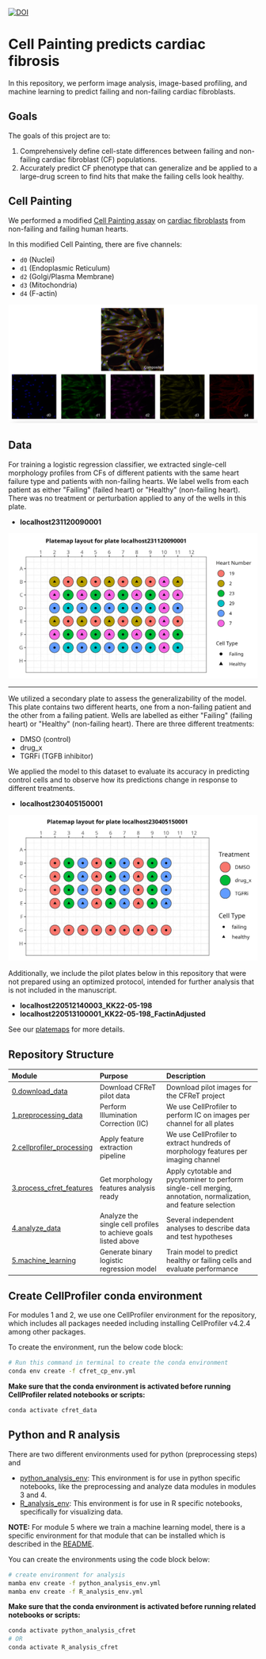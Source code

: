 [![DOI](https://zenodo.org/badge/DOI/10.5281/zenodo.13333207.svg)](https://doi.org/10.5281/zenodo.13333207)

# Cell Painting predicts cardiac fibrosis

In this repository, we perform image analysis, image-based profiling, and machine learning to predict failing and non-failing cardiac fibroblasts.  

## Goals

The goals of this project are to:

1. Comprehensively define cell-state differences between failing and non-failing cardiac fibroblast (CF) populations.
2. Accurately predict CF phenotype that can generalize and be applied to a large-drug screen to find hits that make the failing cells look healthy.

## Cell Painting

We performed a modified [Cell Painting assay](https://www.moleculardevices.com/applications/cell-imaging/cell-painting#gref) on [cardiac fibroblasts](https://www.ncbi.nlm.nih.gov/pmc/articles/PMC5588900/#:~:text=Definition%20by%20function,%2C%20and%20glycoproteins5%2C6.) from non-failing and failing human hearts. 

In this modified Cell Painting, there are five channels:

- `d0` (Nuclei)
- `d1` (Endoplasmic Reticulum)
- `d2` (Golgi/Plasma Membrane)
- `d3` (Mitochondria)
- `d4` (F-actin)

![Composite_Figure.png](example_figs/Composite_Figure.png)

## Data

For training a logistic regression classifier, we extracted single-cell morphology profiles from CFs of different patients with the same heart failure type and patients with non-failing hearts.
We label wells from each patient as either "Failing" (failed heart) or "Healthy" (non-failing heart).
There was no treatment or perturbation applied to any of the wells in this plate.

- **localhost231120090001**

![localhost231120090001_platemap_figure.png](./metadata/platemap_figures/localhost231120090001_platemap_figure.png)

---

We utilized a secondary plate to assess the generalizability of the model.
This plate contains two different hearts, one from a non-failing patient and the other from a failing patient.
Wells are labelled as either "Failing" (failing heart) or "Healthy" (non-failing heart).
There are three different treatments:

- DMSO (control)
- drug_x
- TGRFi (TGFB inhibitor)

We applied the model to this dataset to evaluate its accuracy in predicting control cells and to observe how its predictions change in response to different treatments.

- **localhost230405150001**

![localhost230405150001_platemap_figure.png](./metadata/platemap_figures/localhost230405150001_platemap_figure.png)


Additionally, we include the pilot plates below in this repository that were not prepared using an optimized protocol, intended for further analysis that is not included in the manuscript.

- **localhost220512140003_KK22-05-198**
- **localhost220513100001_KK22-05-198_FactinAdjusted**

See our [platemaps](metadata/) for more details.

## Repository Structure

| Module | Purpose | Description |
| :---- | :----- | :---------- |
| [0.download_data](0.download_data/) | Download CFReT pilot data | Download pilot images for the CFReT project |
| [1.preprocessing_data](1.preprocessing_data/) | Perform Illumination Correction (IC) | We use CellProfiler to perform IC on images per channel for all plates |
| [2.cellprofiler_processing](2.cellprofiler_processing/) | Apply feature extraction pipeline | We use CellProfiler to extract hundreds of morphology features per imaging channel |
| [3.process_cfret_features](3.process_cfret_features/) | Get morphology features analysis ready | Apply cytotable and pycytominer to perform single-cell merging, annotation, normalization, and feature selection |
| [4.analyze_data](4.analyze_data/) | Analyze the single cell profiles to achieve goals listed above | Several independent analyses to describe data and test hypotheses |
| [5.machine_learning](5.machine_learning/) | Generate binary logistic regression model | Train model to predict healthy or failing cells and evaluate performance |

## Create CellProfiler conda environment

For modules 1 and 2, we use one CellProfiler environment for the repository, which includes all packages needed including installing CellProfiler v4.2.4 among other packages.

To create the environment, run the below code block:

```bash
# Run this command in terminal to create the conda environment
conda env create -f cfret_cp_env.yml
```

**Make sure that the conda environment is activated before running CellProfiler related notebooks or scripts:**

```bash
conda activate cfret_data
```

## Python and R analysis

There are two different environments used for python (preprocessing steps) and 

- [python_analysis_env](./python_analysis_env.yml): This environment is for use in python specific notebooks, like the preprocessing and analyze data modules in modules 3 and 4.
- [R_analysis_env](./R_analysis_env.yml): This environment is for use in R specific notebooks, specifically for visualizing data.

**NOTE:** For module 5 where we train a machine learning model, there is a specific environment for that module that can be installed which is described in the [README](./5.machine_learning/README.md).

You can create the environments using the code block below:

```bash
# create environment for analysis
mamba env create -f python_analysis_env.yml
mamba env create -f R_analysis_env.yml
```

**Make sure that the conda environment is activated before running related notebooks or scripts:**

```bash
conda activate python_analysis_cfret
# OR
conda activate R_analysis_cfret
```
